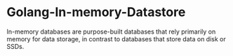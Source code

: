 # Golang-In-memory-Datastore
In-memory databases are purpose-built databases that rely primarily on memory for data storage, in contrast to databases that store data on disk or SSDs.
